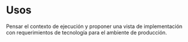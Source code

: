 # Usos
Pensar el contexto de ejecución y proponer una vista de implementación con requerimientos de tecnología para el ambiente de producción.